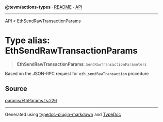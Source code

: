 **@tevm/actions-types** ∙ [README](../README.md) ∙ [API](../API.md)

***

[API](../API.md) > EthSendRawTransactionParams

# Type alias: EthSendRawTransactionParams

> **EthSendRawTransactionParams**: `SendRawTransactionParameters`

Based on the JSON-RPC request for `eth_sendRawTransaction` procedure

## Source

[params/EthParams.ts:226](https://github.com/evmts/tevm-monorepo/blob/main/packages/actions-types/src/params/EthParams.ts#L226)

***
Generated using [typedoc-plugin-markdown](https://www.npmjs.com/package/typedoc-plugin-markdown) and [TypeDoc](https://typedoc.org/)

